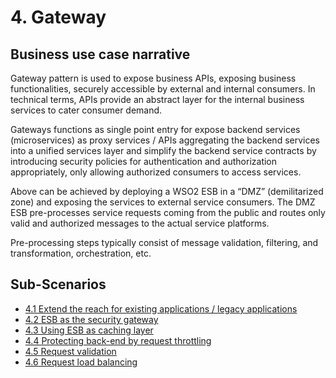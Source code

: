 # 4. Gateway

## Business use case narrative

Gateway pattern is used to expose business APIs, exposing business functionalities, securely accessible by external and internal consumers.
In technical terms, APIs provide an abstract layer for the internal business services to cater consumer demand.  

Gateways functions as single point entry for expose backend services (microservices) as proxy services / APIs aggregating the backend services into a unified services layer and 
simplify the backend service contracts by introducing security policies for authentication and authorization appropriately, 
only allowing authorized consumers to access services. 

Above can be achieved by deploying a WSO2 ESB in a “DMZ” (demilitarized zone) and exposing the services to external 
service consumers. The DMZ ESB pre-processes service requests coming from the public and routes only valid and authorized 
messages to the actual service platforms.

Pre-processing steps typically consist of message validation, filtering, and transformation, orchestration, etc.


## Sub-Scenarios
- [4.1	Extend the reach for existing applications / legacy applications](4.1-Extend-the-reach-for-existing-or-legacy-applications)
- [4.2	ESB as the security gateway](4.2-ESB-as-the-security-gateway)
- [4.3	Using ESB as caching layer](4.3-Using-ESB-as-caching-layer)
- [4.4	Protecting back-end by request throttling](4.4-Protecting-back-end-by-request-throttling)
- [4.5	Request validation](4.5-Request-validation)
- [4.6	Request load balancing](4.6-Request-load-balancing)


